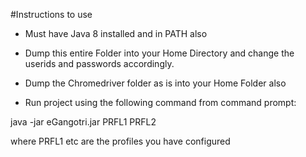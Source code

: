 #Instructions to use

- Must have Java 8 installed and in PATH also

- Dump this entire Folder into your Home Directory and change the userids and passwords accordingly.

- Dump the Chromedriver folder as is into your Home Folder also

- Run project using the following command from command prompt:

java -jar eGangotri.jar PRFL1 PRFL2

where PRFL1 etc are the profiles you have configured

